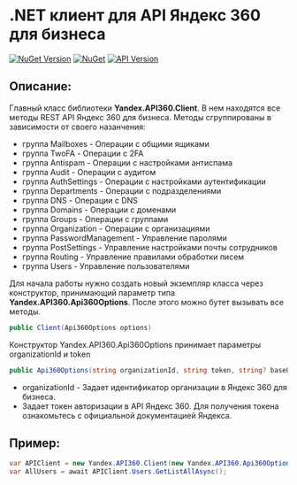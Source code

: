# .NET клиент для API Яндекс 360 для бизнеса

[![NuGet Version](https://img.shields.io/nuget/vpre/Yandex.API360.svg?label=Yandex.API360&style=flat-square)](https://www.nuget.org/packages/Yandex.API360)
[![NuGet](https://img.shields.io/nuget/dt/Yandex.API360.svg)](https://www.nuget.org/packages/Yandex.API360) 
[![API Version](https://img.shields.io/badge/Яндекс%20API-Сентябрь,%202024-f36caf.svg?style=flat-square)](https://yandex.ru/dev/api360/doc/ru/versions#september-2024)

## Описание:

Главный класс библиотеки **Yandex.API360.Client**. В нем находятся все методы REST API Яндекс 360 для бизнеса. 
Методы сгруппированы в зависимости от своего назанчения:

+ группа Mailboxes - Операции с общими ящиками
+ группа TwoFA - Операции с 2FA
+ группа Antispam - Операции с настройками антиспама
+ группа Audit - Операции с аудитом
+ группа AuthSettings - Операции с настройками аутентификации
+ группа Departments - Операции с подразделениями
+ группа DNS - Операции с DNS
+ группа Domains - Операции с доменами
+ группа Groups - Операции с группами
+ группа Organization - Операции с организациями
+ группа PasswordManagement - Управление паролями
+ группа PostSettings - Управление настройками почты сотрудников
+ группа Routing - Управление правилами обработки писем
+ группа Users - Управление пользователями

Для начала работы нужно создать новый экземпляр класса через конструктор, принимающий параметр типа **Yandex.API360.Api360Options**. После этого можно бутет вызывать все методы.

```csharp
public Client(Api360Options options)
```

Конструктор Yandex.API360.Api360Options принимает параметры organizationId и token
    
```csharp
public Api360Options(string organizationId, string token, string? baseUrl = default)
```

+ organizationId - Задает идентификатор организации в Яндекс 360 для бизнеса.
+ Задает токен авторизации в API Яндекс 360. Для получения токена ознакомьтесь с официальной документацией Яндекса.

## Пример:

```csharp
var APIClient = new Yandex.API360.Client(new Yandex.API360.Api360Options("OrganizationId", "Token"));
var AllUsers = await APIClient.Users.GetListAllAsync();
```
